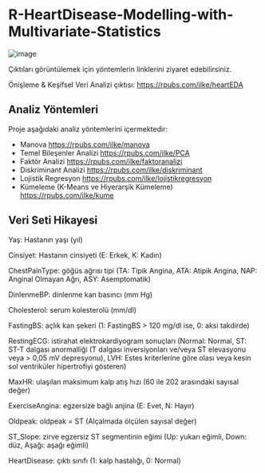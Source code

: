 # R-HeartDisease-Modelling-with-Multivariate-Statistics

![image](https://github.com/ilkedercan/HeartDisease-Modelling-with-Multivariate-Statistics/assets/109766684/6da5a8ef-ed28-4e64-9960-34d45128f37d)

Çıktıları görüntülemek için yöntemlerin linklerini ziyaret edebilirsiniz.

Önişleme & Keşifsel Veri Analizi çıktısı: https://rpubs.com/ilke/heartEDA

## Analiz Yöntemleri

Proje aşağıdaki analiz yöntemlerini içermektedir:

- Manova https://rpubs.com/ilke/manova
- Temel Bileşenler Analizi https://rpubs.com/ilke/PCA
- Faktör Analizi https://rpubs.com/ilke/faktoranalizi
- Diskriminant Analizi https://rpubs.com/ilke/diskriminant
- Lojistik Regresyon https://rpubs.com/ilke/lojistikregresyon
- Kümeleme (K-Means ve Hiyerarşik Kümeleme) https://rpubs.com/ilke/kume

## Veri Seti Hikayesi

Yaş: Hastanın yaşı (yıl)

Cinsiyet: Hastanın cinsiyeti (E: Erkek, K: Kadın)

ChestPainType: göğüs ağrısı tipi (TA: Tipik Angina, ATA: Atipik Angina, NAP: Anginal Olmayan Ağrı, ASY: Asemptomatik)

DinlenmeBP: dinlenme kan basıncı (mm Hg)

Cholesterol: serum kolesterolü (mm/dl)

FastingBS: açlık kan şekeri (1: FastingBS > 120 mg/dl ise, 0: aksi takdirde)

RestingECG: istirahat elektrokardiyogram sonuçları (Normal: Normal, ST: ST-T dalgası anormalliği (T dalgası inversiyonları ve/veya ST elevasyonu veya > 0,05 mV depresyonu), LVH: Estes kriterlerine göre olası veya 
kesin sol ventriküler hipertrofiyi gösteren)

MaxHR: ulaşılan maksimum kalp atış hızı (60 ile 202 arasındaki sayısal değer)

ExerciseAngina: egzersize bağlı anjina (E: Evet, N: Hayır)

Oldpeak: oldpeak = ST (Alçalmada ölçülen sayısal değer)

ST_Slope: zirve egzersiz ST segmentinin eğimi (Up: yukarı eğimli, Down: düz, Aşağı: aşağı eğimli)

HeartDisease: çıktı sınıfı (1: kalp hastalığı, 0: Normal)


